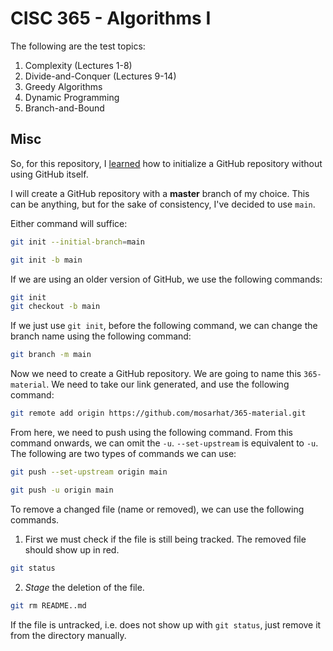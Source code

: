 # CISC 365 - Algorithms I 

The following are the test topics:
1. Complexity (Lectures 1-8)
2. Divide-and-Conquer (Lectures 9-14)
3. Greedy Algorithms 
4. Dynamic Programming
5. Branch-and-Bound

## Misc

So, for this repository, I [learned](https://stackoverflow.com/questions/42871542/how-can-i-create-a-git-repository-with-the-default-branch-name-other-than-maste) how to initialize a GitHub repository without using GitHub itself. 

I will create a GitHub repository with a **master** branch of my choice. This can be anything, but for the sake of consistency, I've decided to use ```main```.

Either command will suffice:

```bash
git init --initial-branch=main
```
```bash
git init -b main
```

If we are using an older version of GitHub, we use the following commands:

```bash
git init
git checkout -b main
```

If we just use ```git init```, before the following command, we can change the branch name using the following command:

```bash
git branch -m main
```

Now we need to create a GitHub repository. We are going to name this ```365-material```. We need to take our link generated, and use the following command:

```bash
git remote add origin https://github.com/mosarhat/365-material.git
```

From here, we need to push using the following command. From this command onwards, we can omit the ```-u```. ```--set-upstream``` is equivalent to ```-u```. The following are two types of commands we can use:

```bash
git push --set-upstream origin main
```

```bash
git push -u origin main
```

To remove a changed file (name or removed), we can use the following commands.

1. First we must check if the file is still being tracked. The removed file should show up in red.

```bash
git status
```

2. *Stage* the deletion of the file.

```bash
git rm README..md
```

If the file is untracked, i.e. does not show up with ```git status```, just remove it from the directory manually.